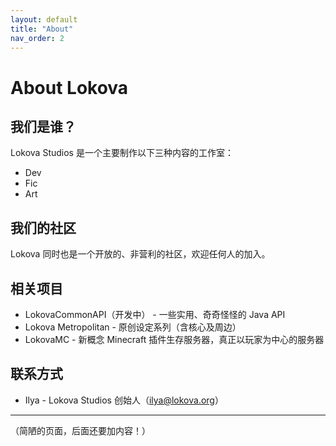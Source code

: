 ```yaml
---
layout: default
title: "About"
nav_order: 2
---
```

# About Lokova

## 我们是谁？

Lokova Studios 是一个主要制作以下三种内容的工作室：

- Dev
- Fic
- Art

## 我们的社区

Lokova 同时也是一个开放的、非营利的社区，欢迎任何人的加入。

## 相关项目

- LokovaCommonAPI（开发中） - 一些实用、奇奇怪怪的 Java API
- Lokova Metropolitan - 原创设定系列（含核心及周边）
- LokovaMC - 新概念 Minecraft 插件生存服务器，真正以玩家为中心的服务器

## 联系方式
- Ilya - Lokova Studios 创始人（ilya@lokova.org）

----

（简陋的页面，后面还要加内容！）
